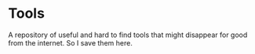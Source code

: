 # Tools
A repository of useful and hard to find tools that might disappear for good from the internet. So I save them here.

